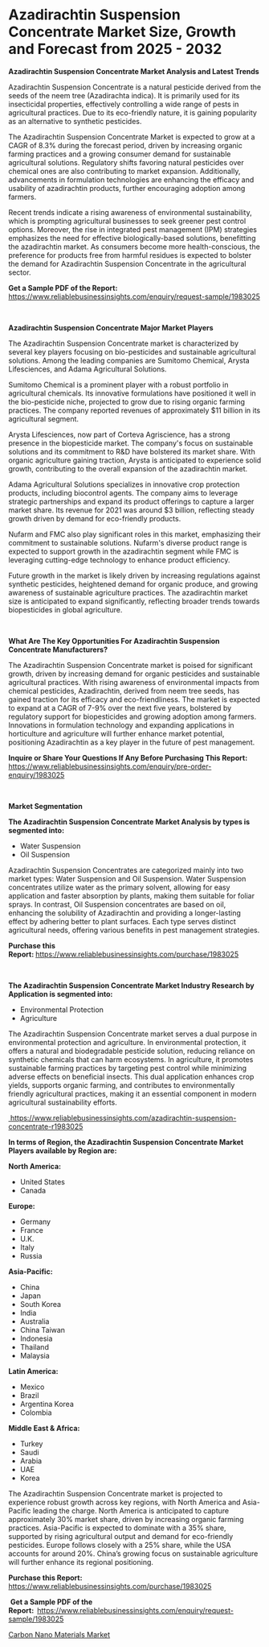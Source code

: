 <p><h1>Azadirachtin Suspension Concentrate Market Size, Growth and Forecast from 2025 - 2032</h1></p><p><strong>Azadirachtin Suspension Concentrate Market Analysis and Latest Trends</strong></p>
<p><p>Azadirachtin Suspension Concentrate is a natural pesticide derived from the seeds of the neem tree (Azadirachta indica). It is primarily used for its insecticidal properties, effectively controlling a wide range of pests in agricultural practices. Due to its eco-friendly nature, it is gaining popularity as an alternative to synthetic pesticides.</p><p>The Azadirachtin Suspension Concentrate Market is expected to grow at a CAGR of 8.3% during the forecast period, driven by increasing organic farming practices and a growing consumer demand for sustainable agricultural solutions. Regulatory shifts favoring natural pesticides over chemical ones are also contributing to market expansion. Additionally, advancements in formulation technologies are enhancing the efficacy and usability of azadirachtin products, further encouraging adoption among farmers.</p><p>Recent trends indicate a rising awareness of environmental sustainability, which is prompting agricultural businesses to seek greener pest control options. Moreover, the rise in integrated pest management (IPM) strategies emphasizes the need for effective biologically-based solutions, benefitting the azadirachtin market. As consumers become more health-conscious, the preference for products free from harmful residues is expected to bolster the demand for Azadirachtin Suspension Concentrate in the agricultural sector.</p></p>
<p><strong>Get a Sample PDF of the Report:&nbsp;</strong> <a href="https://www.reliablebusinessinsights.com/enquiry/request-sample/1983025?utm_campaign=3035&utm_medium=2&utm_source=Github&utm_content=ia&utm_term=03042025&utm_id=azadirachtin-suspension-concentrate">https://www.reliablebusinessinsights.com/enquiry/request-sample/1983025</a></p>
<p>&nbsp;</p>
<p><strong>Azadirachtin Suspension Concentrate Major Market Players</strong></p>
<p><p>The Azadirachtin Suspension Concentrate market is characterized by several key players focusing on bio-pesticides and sustainable agricultural solutions. Among the leading companies are Sumitomo Chemical, Arysta Lifesciences, and Adama Agricultural Solutions.</p><p>Sumitomo Chemical is a prominent player with a robust portfolio in agricultural chemicals. Its innovative formulations have positioned it well in the bio-pesticide niche, projected to grow due to rising organic farming practices. The company reported revenues of approximately $11 billion in its agricultural segment.</p><p>Arysta Lifesciences, now part of Corteva Agriscience, has a strong presence in the biopesticide market. The company's focus on sustainable solutions and its commitment to R&D have bolstered its market share. With organic agriculture gaining traction, Arysta is anticipated to experience solid growth, contributing to the overall expansion of the azadirachtin market.</p><p>Adama Agricultural Solutions specializes in innovative crop protection products, including biocontrol agents. The company aims to leverage strategic partnerships and expand its product offerings to capture a larger market share. Its revenue for 2021 was around $3 billion, reflecting steady growth driven by demand for eco-friendly products.</p><p>Nufarm and FMC also play significant roles in this market, emphasizing their commitment to sustainable solutions. Nufarm's diverse product range is expected to support growth in the azadirachtin segment while FMC is leveraging cutting-edge technology to enhance product efficiency.</p><p>Future growth in the market is likely driven by increasing regulations against synthetic pesticides, heightened demand for organic produce, and growing awareness of sustainable agriculture practices. The azadirachtin market size is anticipated to expand significantly, reflecting broader trends towards biopesticides in global agriculture.</p></p>
<p>&nbsp;</p>
<p><strong>What Are The Key Opportunities For Azadirachtin Suspension Concentrate Manufacturers?</strong></p>
<p><p>The Azadirachtin Suspension Concentrate market is poised for significant growth, driven by increasing demand for organic pesticides and sustainable agricultural practices. With rising awareness of environmental impacts from chemical pesticides, Azadirachtin, derived from neem tree seeds, has gained traction for its efficacy and eco-friendliness. The market is expected to expand at a CAGR of 7-9% over the next five years, bolstered by regulatory support for biopesticides and growing adoption among farmers. Innovations in formulation technology and expanding applications in horticulture and agriculture will further enhance market potential, positioning Azadirachtin as a key player in the future of pest management.</p></p>
<p><strong>Inquire or Share Your Questions If Any Before Purchasing This Report:</strong> <a href="https://www.reliablebusinessinsights.com/enquiry/pre-order-enquiry/1983025?utm_campaign=3035&utm_medium=2&utm_source=Github&utm_content=ia&utm_term=03042025&utm_id=azadirachtin-suspension-concentrate">https://www.reliablebusinessinsights.com/enquiry/pre-order-enquiry/1983025</a></p>
<p>&nbsp;</p>
<p><strong>Market Segmentation</strong></p>
<p><strong>The Azadirachtin Suspension Concentrate Market Analysis by types is segmented into:</strong></p>
<p><ul><li>Water Suspension</li><li>Oil Suspension</li></ul></p>
<p><p>Azadirachtin Suspension Concentrates are categorized mainly into two market types: Water Suspension and Oil Suspension. Water Suspension concentrates utilize water as the primary solvent, allowing for easy application and faster absorption by plants, making them suitable for foliar sprays. In contrast, Oil Suspension concentrates are based on oil, enhancing the solubility of Azadirachtin and providing a longer-lasting effect by adhering better to plant surfaces. Each type serves distinct agricultural needs, offering various benefits in pest management strategies.</p></p>
<p><strong>Purchase this Report:&nbsp;</strong><a href="https://www.reliablebusinessinsights.com/purchase/1983025?utm_campaign=3035&utm_medium=2&utm_source=Github&utm_content=ia&utm_term=03042025&utm_id=azadirachtin-suspension-concentrate">https://www.reliablebusinessinsights.com/purchase/1983025</a></p>
<p>&nbsp;</p>
<p><strong>The Azadirachtin Suspension Concentrate Market Industry Research by Application is segmented into:</strong></p>
<p><ul><li>Environmental Protection</li><li>Agriculture</li></ul></p>
<p><p>The Azadirachtin Suspension Concentrate market serves a dual purpose in environmental protection and agriculture. In environmental protection, it offers a natural and biodegradable pesticide solution, reducing reliance on synthetic chemicals that can harm ecosystems. In agriculture, it promotes sustainable farming practices by targeting pest control while minimizing adverse effects on beneficial insects. This dual application enhances crop yields, supports organic farming, and contributes to environmentally friendly agricultural practices, making it an essential component in modern agricultural sustainability efforts.</p></p>
<p><a href="https://www.reliablebusinessinsights.com/azadirachtin-suspension-concentrate-r1983025?utm_campaign=3035&utm_medium=2&utm_source=Github&utm_content=ia&utm_term=03042025&utm_id=azadirachtin-suspension-concentrate">&nbsp;https://www.reliablebusinessinsights.com/azadirachtin-suspension-concentrate-r1983025</a></p>
<p><strong>In terms of Region, the Azadirachtin Suspension Concentrate Market Players available by Region are:</strong></p>
<p>
    <p> <strong> North America: </strong>
        <ul>
            <li>United States</li>
            <li>Canada</li>
        </ul>
        </p> 
    <p> <strong> Europe: </strong>
        <ul>
            <li>Germany</li>
            <li>France</li>
            <li>U.K.</li>
            <li>Italy</li>
            <li>Russia</li>
        </ul>
        </p> 
    <p> <strong> Asia-Pacific: </strong>
        <ul>
            <li>China</li>
            <li>Japan</li>
            <li>South Korea</li>
            <li>India</li>
            <li>Australia</li>
            <li>China Taiwan</li>
            <li>Indonesia</li>
            <li>Thailand</li>
            <li>Malaysia</li>
        </ul>
        </p> 
    <p> <strong> Latin America: </strong>
        <ul>
            <li>Mexico</li>
            <li>Brazil</li>
            <li>Argentina Korea</li>
            <li>Colombia</li>
        </ul>
        </p> 
    <p> <strong> Middle East & Africa: </strong>
        <ul>
            <li>Turkey</li>
            <li>Saudi</li>
            <li>Arabia</li>
            <li>UAE</li>
            <li>Korea</li>
        </ul>
    </p>
    </p>
<p><p>The Azadirachtin Suspension Concentrate market is projected to experience robust growth across key regions, with North America and Asia-Pacific leading the charge. North America is anticipated to capture approximately 30% market share, driven by increasing organic farming practices. Asia-Pacific is expected to dominate with a 35% share, supported by rising agricultural output and demand for eco-friendly pesticides. Europe follows closely with a 25% share, while the USA accounts for around 20%. China’s growing focus on sustainable agriculture will further enhance its regional positioning.</p></p>
<p><strong>Purchase this Report: </strong><a href="https://www.reliablebusinessinsights.com/purchase/1983025?utm_campaign=3035&utm_medium=2&utm_source=Github&utm_content=ia&utm_term=03042025&utm_id=azadirachtin-suspension-concentrate">https://www.reliablebusinessinsights.com/purchase/1983025</a></p>
<p>&nbsp;<strong>Get a Sample PDF of the Report:&nbsp;&nbsp;</strong><a href="https://www.reliablebusinessinsights.com/enquiry/request-sample/1983025?utm_campaign=3035&utm_medium=2&utm_source=Github&utm_content=ia&utm_term=03042025&utm_id=azadirachtin-suspension-concentrate">https://www.reliablebusinessinsights.com/enquiry/request-sample/1983025</a></p>
<p><strong></strong></p>
<p><p><a href="https://github.com/beroxiluwaya/Market-Research-Report-List-1/blob/main/carbon-nano-materials-market.md?utm_campaign=3035&utm_medium=2&utm_source=Github&utm_content=ia&utm_term=03042025&utm_id=azadirachtin-suspension-concentrate">Carbon Nano Materials Market</a></p></p>
